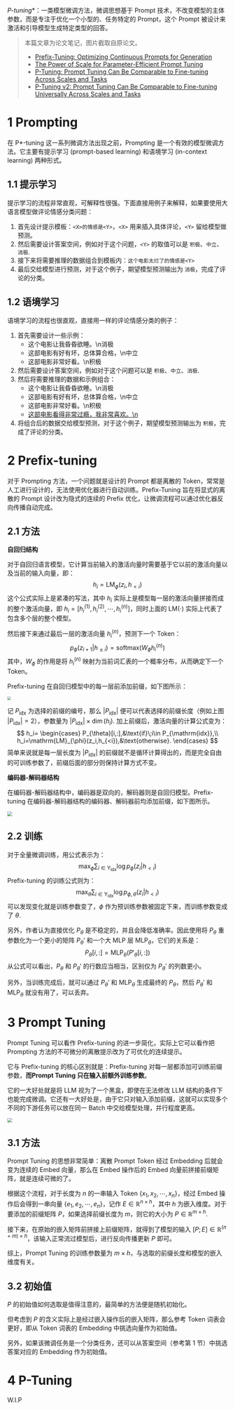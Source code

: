 **P*-tuning**：一类模型微调方法，微调思想基于 Prompt 技术，不改变模型的主体参数，而是专注于优化一个小型的、任务特定的 Prompt，这个 Prompt 被设计来激活和引导模型生成特定类型的回答。

<!--more-->

> 本篇文章为论文笔记，图片截取自原论文。
>
> - [Prefix-Tuning: Optimizing Continuous Prompts for Generation](https://aclanthology.org/2021.acl-long.353/)
> - [The Power of Scale for Parameter-Efficient Prompt Tuning](http://arxiv.org/abs/2104.08691)
> - [P-Tuning: Prompt Tuning Can Be Comparable to Fine-tuning Across Scales and Tasks](https://aclanthology.org/2022.acl-short.8/)
> - [P-Tuning v2: Prompt Tuning Can Be Comparable to Fine-tuning Universally Across Scales and Tasks](https://arxiv.org/abs/2110.07602)

# 1 Prompting

在 P*-tuning 这一系列微调方法出现之前，Prompting 是一个有效的模型微调方法。它主要有提示学习 (prompt-based learning) 和语境学习 (in-context learning) 两种形式。

## 1.1 提示学习

提示学习的流程非常直观，可解释性很强。下面直接用例子来解释，如果要使用大语言模型做评论情感分类问题：

1. 首先设计提示模板：`<X>的情感是<Y>`，`<X>` 用来插入具体评论，`<Y>` 留给模型做预测。
2. 然后需要设计答案空间，例如对于这个问题，`<Y>` 的取值可以是 `积极`、`中立`、`消极`.
3. 接下来将需要推理的数据组合到模板内：`这个电影太烂了的情感是<Y>`
4. 最后交给模型进行预测，对于这个例子，期望模型预测输出为 `消极`，完成了评论的分类。

## 1.2 语境学习

语境学习的流程也很直观，直接用一样的评论情感分类的例子：

1. 首先需要设计一些示例：
   - 这个电影让我昏昏欲睡。\n消极
   - 这部电影有好有坏，总体算合格，\n中立
   - 这部电影非常好看。\n积极
2. 然后需要设计答案空间，例如对于这个问题可以是 `积极`、`中立`、`消极`.
3. 然后将需要推理的数据和示例组合：
   - 这个电影让我昏昏欲睡。\n消极
   - 这部电影有好有坏，总体算合格，\n中立
   - 这部电影非常好看。\n积极
   - <u>这部电影看得非常过瘾，我非常喜欢。\n</u>
4. 将组合后的数据交给模型预测，对于这个例子，期望模型预测输出为 `积极`，完成了评论的分类。

# 2 Prefix-tuning

对于 Prompting 方法，一个问题就是设计的 Prompt 都是离散的 Token，常常是人工进行设计的，无法使用优化器进行自动训练。Prefix-Tuning 旨在将显式的离散的 Prompt 设计改为隐式的连续的 Prefix 优化，让微调流程可以通过优化器反向传播自动完成。

## 2.1 方法

**自回归结构**

对于自回归语言模型，它计算当前输入的激活向量时需要基于它以前的激活向量以及当前的输入向量，即：
$$
h_i=\mathrm{LM}_{\phi}(z_i,h_{<i})
$$
这个公式实际上是紧凑的写法，其中 $h_i$ 实际上是模型每一层的激活向量拼接而成的整个激活向量，即 $h_i=[h_i^{(1)},h_i^{(2)},\cdots,h_i^{(n)}]$，同时上面的 $\mathrm{LM}(\cdot)$ 实际上代表了包含多个层的整个模型。

然后接下来通过最后一层的激活向量 $h_i^{(n)}$，预测下一个 Token：
$$
p_{\phi}(z_{i+1}|h_{\leq i})=\mathrm{softmax}(W_{\phi}h_i^{(n)})
$$
其中，$W_{\phi}$ 的作用是将 $h_i^{(n)}$ 映射为当前词汇表的一个概率分布，从而确定下一个 Token。

Prefix-tuning 在自回归模型中的每一层前添加前缀，如下图所示：

<img src="https://assets.zouht.com/img/note/180-01.webp" style="zoom: 50%;" />

记 $P_{\mathrm{idx}}$ 为选择的前缀的编号，那么 $|P_{\mathrm{idx}}|$ 便可以代表选择的前缀长度（例如上图 $|P_{\mathrm{idx}}|=2$），参数量为 $|P_{\mathrm{idx}}|\times \dim(h_i)$. 加上前缀后，激活向量的计算公式变为：
$$
h_i=
\begin{cases}
P_{\theta}[i,:],&\text{if}\;i\in P_{\mathrm{idx}},\\
h_i=\mathrm{LM}_{\phi}(z_i,h_{<i}),&\text{otherwise}.
\end{cases}
$$
简单来说就是每一层长度为 $|P_{\mathrm{idx}}|$ 的前缀就不是循环计算得出的，而是完全自由的可训练参数了，前缀后面的部分则保持计算方式不变。

**编码器-解码器结构**

在编码器-解码器结构中，编码器是双向的，解码器则是自回归模型。Prefix-tuning 在编码器-解码器结构的编码器、解码器前均添加前缀，如下图所示。

<img src="https://assets.zouht.com/img/note/180-02.webp" style="zoom: 67%;" />

## 2.2 训练

对于全量微调训练，用公式表示为：
$$
\max_{\phi}\sum_{i\in \text{Y}_{\mathrm{idx}}}\log p_{\phi}(z_i|h_{<i})
$$
Prefix-tuning 的训练公式则为：
$$
\max_{\theta}\sum_{i\in \text{Y}_{\mathrm{idx}}}\log p_{\phi,\theta}(z_i|h_{<i})
$$
可以发现变化就是训练参数变了，$\phi$ 作为预训练参数被固定下来，而训练参数变成了 $\theta$.

另外，作者认为直接优化 $P_\theta$ 是不稳定的，并且会降低准确率。因此使用将 $P_{\theta}$ 重参数化为一个更小的矩阵 $P_{\theta}'$ 和一个大 MLP 层 $\text{MLP}_{\theta}$，它们的关系是：
$$
P_{\theta}[i,:]=\text{MLP}_\theta(P'_{\theta}[i,:])
$$
从公式可以看出，$P_\theta$ 和 $P_\theta'$ 的行数应当相当，区别仅为 $P_{\theta}'$ 的列数更小。

另外，当训练完成后，就可以通过 $P_\theta'$ 和 $\text{MLP}_{\theta}$ 生成最终的 $P_\theta$，然后 $P_\theta'$ 和 $\text{MLP}_{\theta}$ 就没有用了，可以丢弃。

# 3 Prompt Tuning

Prompt Tuning 可以看作 Prefix-tuning 的进一步简化，实际上它可以看作把 Prompting 方法的不可微分的离散提示改为了可优化的连续提示。

它与 Prefix-tuning 的核心区别就是：Prefix-tuning 对每一层都添加可训练前缀参数，**而Prompt Tuning 只在输入前额外训练参数**。

它的一大好处就是将 LLM 视为了一个黑盒，即使在无法修改 LLM 结构的条件下也能完成微调。它还有一大好处是，由于它只对输入添加前缀，这就可以实现多个不同的下游任务可以放在同一 Batch 中交给模型处理，并行程度更高。

<img src="https://assets.zouht.com/img/note/180-03.webp" style="zoom: 67%;" />

## 3.1 方法

Prompt Tuning 的思想非常简单：离散 Prompt Token 经过 Embedding 后就会变为连续的 Embed 向量，那么在 Embed 操作后的 Embed 向量前拼接前缀矩阵，就是连续可微的了。

根据这个流程，对于长度为 $n$ 的一串输入 Token $\{x_1,x_2,\cdots,x_n\}$，经过 Embed 操作后会得到一串向量 $\{e_1,e_2,\cdots,e_n\}$，记作 $E\in\mathbb{R}^{n\times h}$，其中 $h$ 为嵌入维度。对于要添加的前缀矩阵 $P$，如果选择前缀长度为 $m$，则它的大小为 $P\in\mathbb{R}^{m\times h}$.

接下来，在原始的嵌入矩阵前拼接上前缀矩阵，就得到了模型的输入 $[P;E]\in\mathbb{R}^{(n+m)\times h}$，该输入正常流过模型后，进行反向传播更新 $P$ 即可。

综上，Prompt Tuning 的训练参数量为 $m\times h$，与选取的前缀长度和模型的嵌入维度有关。

## 3.2 初始值

$P$ 的初始值如何选取是值得注意的，最简单的方法便是随机初始化。

但考虑到 $P$ 的含义实际上是经过嵌入操作后的嵌入矩阵，那么参考 Token 词表会更好，即从 Token 词表的 Embedding 中挑选向量作为初始值。

另外，如果该微调任务是一个分类任务，还可以从答案空间（参考第 1 节）中挑选答案对应的 Embedding 作为初始值。

# 4 P-Tuning

W.I.P